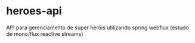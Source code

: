 # heroes-api
API para gerenciamento de super heróis utilizando spring webflux (estudo de mono/flux reactive streams)

